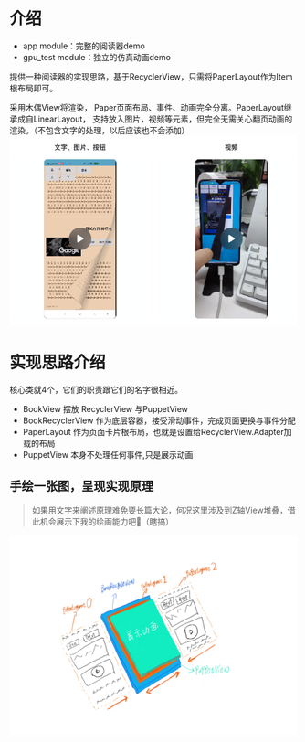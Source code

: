 # 介绍
* app module：完整的阅读器demo
* gpu_test module：独立的仿真动画demo

提供一种阅读器的实现思路，基于RecyclerView，只需将PaperLayout作为Item根布局即可。

采用木偶View将渲染， Paper页面布局、事件、动画完全分离。PaperLayout继承成自LinearLayout，
支持放入图片，视频等元素，但完全无需关心翻页动画的渲染。（不包含文字的处理，以后应该也不会添加）
![simple_view](./images/simple_view.png)

# 实现思路介绍

核心类就4个，它们的职责跟它们的名字很相近。

* BookView 摆放 RecyclerView 与PuppetView
* BookRecyclerView 作为底层容器，接受滑动事件，完成页面更换与事件分配
* PaperLayout 作为页面卡片根布局，也就是设置给RecyclerView.Adapter加载的布局
* PuppetView 本身不处理任何事件,只是展示动画

## 手绘一张图，呈现实现原理

> 如果用文字来阐述原理难免要长篇大论，何况这里涉及到Z轴View堆叠，借此机会展示下我的绘画能力吧🐶（瞎搞）

![BookView](./images/Book_views.jpg)